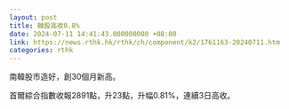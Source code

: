 ```yaml
---
layout: post
title: 韓股高收0.8%
date: 2024-07-11 14:41:43.000000000 +08:00
link: https://news.rthk.hk/rthk/ch/component/k2/1761163-20240711.htm
categories: rthk
---
```


南韓股市造好，創30個月新高。

首爾綜合指數收報2891點，升23點，升幅0.81%，連續3日高收。
